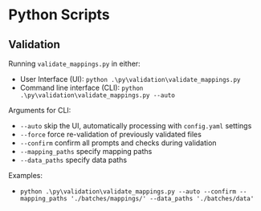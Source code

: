 # Python Scripts

## Validation
Running `validate_mappings.py` in either:
- User Interface (UI): `python .\py\validation\validate_mappings.py`
- Command line interface (CLI): `python .\py\validation\validate_mappings.py --auto`

Arguments for CLI:
- `--auto` skip the UI, automatically processing with `config.yaml` settings
- `--force` force re-validation of previously validated files
- `--confirm` confirm all prompts and checks during validation
- `--mapping_paths` specify mapping paths
- `--data_paths` specify data paths

Examples:
- `python .\py\validation\validate_mappings.py --auto --confirm --mapping_paths './batches/mappings/' --data_paths './batches/data'`


